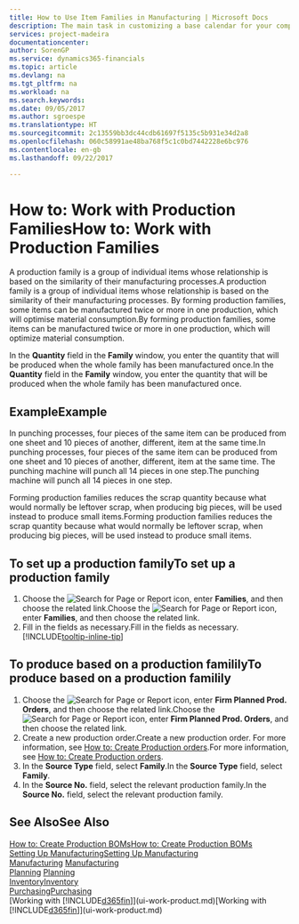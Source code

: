 ```yaml
---
title: How to Use Item Families in Manufacturing | Microsoft Docs
description: The main task in customizing a base calendar for your company, or one of its business partners, is to enter any changes to working and nonworking day status.
services: project-madeira
documentationcenter: 
author: SorenGP
ms.service: dynamics365-financials
ms.topic: article
ms.devlang: na
ms.tgt_pltfrm: na
ms.workload: na
ms.search.keywords: 
ms.date: 09/05/2017
ms.author: sgroespe
ms.translationtype: HT
ms.sourcegitcommit: 2c13559bb3dc44cdb61697f5135c5b931e34d2a8
ms.openlocfilehash: 060c58991ae48ba768f5c1c0bd7442228e6bc976
ms.contentlocale: en-gb
ms.lasthandoff: 09/22/2017

---
```

# <a name="how-to-work-with-production-families"></a><span data-ttu-id="49156-103">How to: Work with Production Families</span><span class="sxs-lookup"><span data-stu-id="49156-103">How to: Work with Production Families</span></span>
<span data-ttu-id="49156-104">A production family is a group of individual items whose relationship is based on the similarity of their manufacturing processes.</span><span class="sxs-lookup"><span data-stu-id="49156-104">A production family is a group of individual items whose relationship is based on the similarity of their manufacturing processes.</span></span> <span data-ttu-id="49156-105">By forming production families, some items can be manufactured twice or more in one production, which will optimise material consumption.</span><span class="sxs-lookup"><span data-stu-id="49156-105">By forming production families, some items can be manufactured twice or more in one production, which will optimize material consumption.</span></span>

<span data-ttu-id="49156-106">In the **Quantity** field in the **Family** window, you enter the quantity that will be produced when the whole family has been manufactured once.</span><span class="sxs-lookup"><span data-stu-id="49156-106">In the **Quantity** field in the **Family** window, you enter the quantity that will be produced when the whole family has been manufactured once.</span></span>

## <a name="example"></a><span data-ttu-id="49156-107">Example</span><span class="sxs-lookup"><span data-stu-id="49156-107">Example</span></span>
<span data-ttu-id="49156-108">In punching processes, four pieces of the same item can be produced from one sheet and 10 pieces of another, different, item at the same time.</span><span class="sxs-lookup"><span data-stu-id="49156-108">In punching processes, four pieces of the same item can be produced from one sheet and 10 pieces of another, different, item at the same time.</span></span> <span data-ttu-id="49156-109">The punching machine will punch all 14 pieces in one step.</span><span class="sxs-lookup"><span data-stu-id="49156-109">The punching machine will punch all 14 pieces in one step.</span></span>

<span data-ttu-id="49156-110">Forming production families reduces the scrap quantity because what would normally be leftover scrap, when producing big pieces, will be used instead to produce small items.</span><span class="sxs-lookup"><span data-stu-id="49156-110">Forming production families reduces the scrap quantity because what would normally be leftover scrap, when producing big pieces, will be used instead to produce small items.</span></span>

## <a name="to-set-up-a-production-family"></a><span data-ttu-id="49156-111">To set up a production family</span><span class="sxs-lookup"><span data-stu-id="49156-111">To set up a production family</span></span>
1. <span data-ttu-id="49156-112">Choose the ![Search for Page or Report](media/ui-search/search_small.png "Search for Page or Report icon") icon, enter **Families**, and then choose the related link.</span><span class="sxs-lookup"><span data-stu-id="49156-112">Choose the ![Search for Page or Report](media/ui-search/search_small.png "Search for Page or Report icon") icon, enter **Families**, and then choose the related link.</span></span>
2. <span data-ttu-id="49156-113">Fill in the fields as necessary.</span><span class="sxs-lookup"><span data-stu-id="49156-113">Fill in the fields as necessary.</span></span> [!INCLUDE[tooltip-inline-tip](includes/tooltip-inline-tip_md.md)]

## <a name="to-produce-based-on-a-production-familily"></a><span data-ttu-id="49156-114">To produce based on a production familily</span><span class="sxs-lookup"><span data-stu-id="49156-114">To produce based on a production familily</span></span>
1. <span data-ttu-id="49156-115">Choose the ![Search for Page or Report](media/ui-search/search_small.png "Search for Page or Report icon") icon, enter **Firm Planned Prod. Orders**, and then choose the related link.</span><span class="sxs-lookup"><span data-stu-id="49156-115">Choose the ![Search for Page or Report](media/ui-search/search_small.png "Search for Page or Report icon") icon, enter **Firm Planned Prod. Orders**, and then choose the related link.</span></span>
2. <span data-ttu-id="49156-116">Create a new production order.</span><span class="sxs-lookup"><span data-stu-id="49156-116">Create a new production order.</span></span> <span data-ttu-id="49156-117">For more information, see [How to: Create Production orders](production-how-to-create-production-orders.md).</span><span class="sxs-lookup"><span data-stu-id="49156-117">For more information, see [How to: Create Production orders](production-how-to-create-production-orders.md).</span></span>
3. <span data-ttu-id="49156-118">In the **Source Type** field, select **Family**.</span><span class="sxs-lookup"><span data-stu-id="49156-118">In the **Source Type** field, select **Family**.</span></span>  
4. <span data-ttu-id="49156-119">In the **Source No.** field, select the relevant production family.</span><span class="sxs-lookup"><span data-stu-id="49156-119">In the **Source No.** field, select the relevant production family.</span></span>

## <a name="see-also"></a><span data-ttu-id="49156-120">See Also</span><span class="sxs-lookup"><span data-stu-id="49156-120">See Also</span></span>
[<span data-ttu-id="49156-121">How to: Create Production BOMs</span><span class="sxs-lookup"><span data-stu-id="49156-121">How to: Create Production BOMs</span></span>](production-how-to-create-production-boms.md)  
[<span data-ttu-id="49156-122">Setting Up Manufacturing</span><span class="sxs-lookup"><span data-stu-id="49156-122">Setting Up Manufacturing</span></span>](production-configure-production-processes.md)  
<span data-ttu-id="49156-123">[Manufacturing](production-manage-manufacturing.md)  </span><span class="sxs-lookup"><span data-stu-id="49156-123">[Manufacturing](production-manage-manufacturing.md)  </span></span>  
<span data-ttu-id="49156-124">[Planning](production-planning.md) </span><span class="sxs-lookup"><span data-stu-id="49156-124">[Planning](production-planning.md) </span></span>  
[<span data-ttu-id="49156-125">Inventory</span><span class="sxs-lookup"><span data-stu-id="49156-125">Inventory</span></span>](inventory-manage-inventory.md)  
[<span data-ttu-id="49156-126">Purchasing</span><span class="sxs-lookup"><span data-stu-id="49156-126">Purchasing</span></span>](purchasing-manage-purchasing.md)  
<span data-ttu-id="49156-127">[Working with [!INCLUDE[d365fin](includes/d365fin_md.md)]](ui-work-product.md)</span><span class="sxs-lookup"><span data-stu-id="49156-127">[Working with [!INCLUDE[d365fin](includes/d365fin_md.md)]](ui-work-product.md)</span></span>

